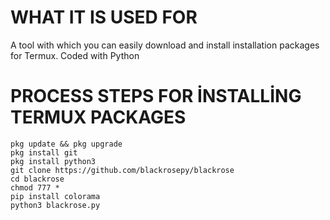 # WHAT IT IS USED FOR

A tool with which you can easily download and install
installation packages for Termux. Coded with Python


# PROCESS STEPS FOR İNSTALLİNG TERMUX PACKAGES
    pkg update && pkg upgrade
    pkg install git
    pkg install python3
    git clone https://github.com/blackrosepy/blackrose
    cd blackrose
    chmod 777 *
    pip install colorama
    python3 blackrose.py
